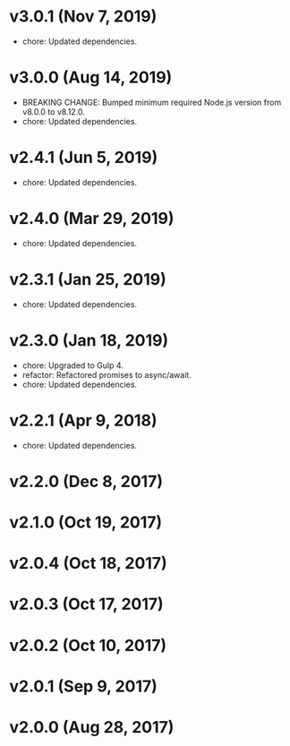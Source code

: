 # v3.0.1 (Nov 7, 2019)

 * chore: Updated dependencies.

# v3.0.0 (Aug 14, 2019)

 * BREAKING CHANGE: Bumped minimum required Node.js version from v8.0.0 to v8.12.0.
 * chore: Updated dependencies.

# v2.4.1 (Jun 5, 2019)

 * chore: Updated dependencies.

# v2.4.0 (Mar 29, 2019)

 * chore: Updated dependencies.

# v2.3.1 (Jan 25, 2019)

 * chore: Updated dependencies.

# v2.3.0 (Jan 18, 2019)

 * chore: Upgraded to Gulp 4.
 * refactor: Refactored promises to async/await.
 * chore: Updated dependencies.

# v2.2.1 (Apr 9, 2018)

 * chore: Updated dependencies.

# v2.2.0 (Dec 8, 2017)

# v2.1.0 (Oct 19, 2017)

# v2.0.4 (Oct 18, 2017)

# v2.0.3 (Oct 17, 2017)

# v2.0.2 (Oct 10, 2017)

# v2.0.1 (Sep 9, 2017)

# v2.0.0 (Aug 28, 2017)
